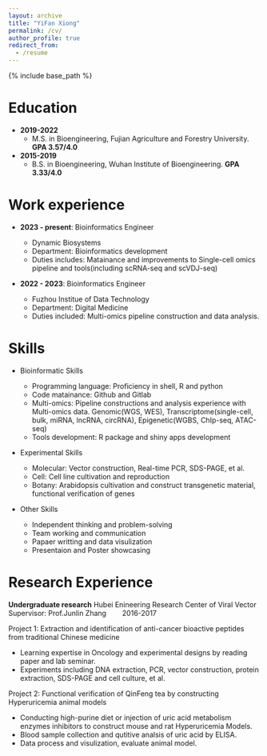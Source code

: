 ```yaml
---
layout: archive
title: "YiFan Xiong"
permalink: /cv/
author_profile: true
redirect_from:
  - /resume
---
```


{% include base_path %}

Education
======
* **2019-2022**
  * M.S. in Bioengineering, Fujian Agriculture and Forestry University. **GPA 3.57/4.0**
* **2015-2019**
  * B.S. in Bioengineering, Wuhan Institute of Bioengineering. **GPA 3.33/4.0**

Work experience
======
* **2023 - present**: Bioinformatics Engineer
  * Dynamic Biosystems
  * Department: Bioinformatics development
  * Duties includes: Matainance and improvements to Single-cell omics pipeline and tools(including scRNA-seq and scVDJ-seq)


* **2022 - 2023**: Bioinformatics Engineer
  * Fuzhou Institue of Data Technology
  * Department: Digital Medicine
  * Duties included: Multi-omics pipeline construction and data analysis.

Skills
======
* Bioinformatic Skills
  * Programming language: Proficiency in shell, R and python
  * Code matainance: Github and Gitlab
  * Multi-omics: Pipeline constructions and analysis experience with Multi-omics data. Genomic(WGS, WES), Transcriptome(single-cell, bulk, miRNA, lncRNA, circRNA), Epigenetic(WGBS, ChIp-seq, ATAC-seq)
  * Tools development: R package and shiny apps development

* Experimental Skills
  * Molecular: Vector construction, Real-time PCR, SDS-PAGE, et al.
  * Cell: Cell line cultivation and reproduction
  * Botany: Arabidopsis cultivation and construct transgenetic material, functional verification of genes

* Other Skills
  * Independent thinking and problem-solving
  * Team working and communication
  * Papaer writting and data visulization
  * Presentaion and Poster showcasing

Research Experience
======
**Undergraduate research**
Hubei Enineering Research Center of Viral Vector  
Supervisor: Prof.Junlin Zhang &emsp;&emsp;2016-2017  

Project 1: Extraction and identification of anti-cancer bioactive peptides from traditional Chinese medicine
* Learning expertise in Oncology and experimental designs by reading paper and lab seminar.
* Experiments including DNA extraction, PCR, vector construction, protein extraction, SDS-PAGE and cell culture, et al.

Project 2: Functional verification of QinFeng tea by constructing Hyperuricemia animal models
* Conducting high-purine diet or injection of uric acid metabolism enzymes inhibitors to construct mouse and rat Hyperuricemia Models.
* Blood sample collection and qutitive analsis of uric acid by ELISA.
* Data process and visulization, evaluate animal model. 







  
  
